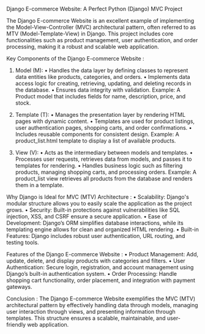 Django E-commerce Website: A Perfect Python (Django) MVC Project

The Django E-commerce Website is an excellent example of implementing the Model-View-Controller (MVC) architectural pattern, often referred to as MTV (Model-Template-View) in Django. This project includes core functionalities such as product management, user authentication, and order processing, making it a robust and scalable web application.


Key Components of the Django E-commerce Website :
1. Model (M):
•	Handles the data layer by defining classes to represent data entities like products, categories, and orders.
•	Implements data access logic for creating, retrieving, updating, and deleting records in the database.
•	Ensures data integrity with validation.
Example:
A Product model that includes fields for name, description, price, and stock.

2. Template (T):
•	Manages the presentation layer by rendering HTML pages with dynamic content.
•	Templates are used for product listings, user authentication pages, shopping carts, and order confirmations.
•	Includes reusable components for consistent design.
Example:
A product_list.html template to display a list of available products.

3. View (V):
•	Acts as the intermediary between models and templates.
•	Processes user requests, retrieves data from models, and passes it to templates for rendering.
•	Handles business logic such as filtering products, managing shopping carts, and processing orders.
Example:
A product_list view retrieves all products from the database and renders them in a template.

Why Django is Ideal for MVC (MTV) Architecture :
•	Scalability: Django's modular structure allows you to easily scale the application as the project grows.
•	Security: Built-in protections against vulnerabilities like SQL injection, XSS, and CSRF ensure a secure application.
•	Ease of Development: Django’s ORM simplifies database interactions, while its templating engine allows for clean and organized HTML rendering.
•	Built-in Features: Django includes robust user authentication, URL routing, and testing tools.

Features of the Django E-commerce Website :
•	Product Management: Add, update, delete, and display products with categories and filters.
•	User Authentication: Secure login, registration, and account management using Django’s built-in authentication system.
•	Order Processing: Handle shopping cart functionality, order placement, and integration with payment gateways.

Conclusion :
The Django E-commerce Website exemplifies the MVC (MTV) architectural pattern by effectively handling data through models, managing user interaction through views, and presenting information through templates. This structure ensures a scalable, maintainable, and user-friendly web application.

